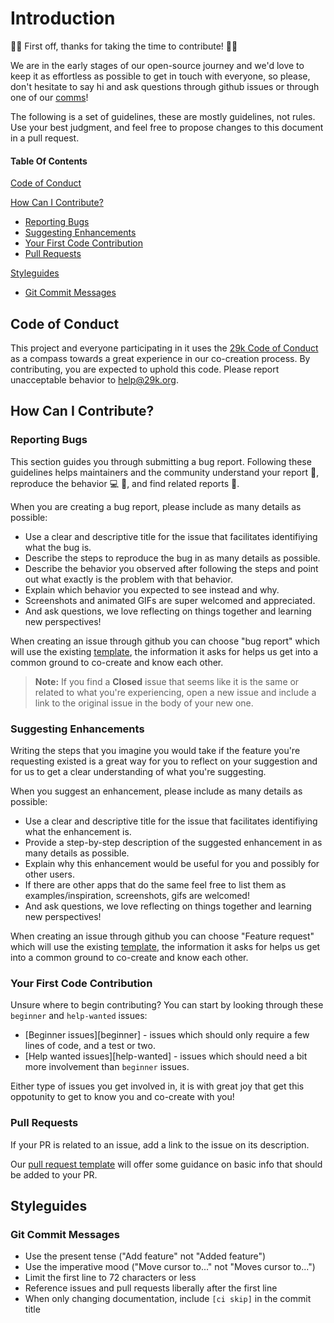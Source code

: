 # Introduction

🤍🎉 First off, thanks for taking the time to contribute! 🎉🤍

We are in the early stages of our open-source journey and we'd love to keep it as effortless as possible to get in touch with everyone, so please, don't hesitate to say hi and ask questions through github issues or through one of our [comms](#comms)!

The following is a set of guidelines, these are mostly guidelines, not rules. Use your best judgment, and feel free to propose changes to this document in a pull request.

#### Table Of Contents

[Code of Conduct](#code-of-conduct)

[How Can I Contribute?](#how-can-i-contribute)

- [Reporting Bugs](#reporting-bugs)
- [Suggesting Enhancements](#suggesting-enhancements)
- [Your First Code Contribution](#your-first-code-contribution)
- [Pull Requests](#pull-requests)

[Styleguides](#styleguides)

- [Git Commit Messages](#git-commit-messages)

## Code of Conduct

This project and everyone participating in it uses the [29k Code of Conduct](CODE_OF_CONDUCT.md) as a compass towards a great experience in our co-creation process. By contributing, you are expected to uphold this code. Please report unacceptable behavior to [help@29k.org](mailto:help@29k.org).

## How Can I Contribute?

### Reporting Bugs

This section guides you through submitting a bug report. Following these guidelines helps maintainers and the community understand your report 🧙, reproduce the behavior 💻 🧭, and find related reports 🔎.

When you are creating a bug report, please include as many details as possible:

- Use a clear and descriptive title for the issue that facilitates identifiying what the bug is.
- Describe the steps to reproduce the bug in as many details as possible.
- Describe the behavior you observed after following the steps and point out what exactly is the problem with that behavior.
- Explain which behavior you expected to see instead and why.
- Screenshots and animated GIFs are super welcomed and appreciated.
- And ask questions, we love reflecting on things together and learning new perspectives!

When creating an issue through github you can choose "bug report" which will use the existing [template](.github/ISSUE_TEMPLATE/bug_report.md), the information it asks for helps us get into a common ground to co-create and know each other.

> **Note:** If you find a **Closed** issue that seems like it is the same or related to what you're experiencing, open a new issue and include a link to the original issue in the body of your new one.

### Suggesting Enhancements

Writing the steps that you imagine you would take if the feature you're requesting existed is a great way for you to reflect on your suggestion and for us to get a clear understanding of what you're suggesting.

When you suggest an enhancement, please include as many details as possible:

- Use a clear and descriptive title for the issue that facilitates identifiying what the enhancement is.
- Provide a step-by-step description of the suggested enhancement in as many details as possible.
- Explain why this enhancement would be useful for you and possibly for other users.
- If there are other apps that do the same feel free to list them as examples/inspiration, screenshots, gifs are welcomed!
- And ask questions, we love reflecting on things together and learning new perspectives!

When creating an issue through github you can choose "Feature request" which will use the existing [template](.github/ISSUE_TEMPLATE/feature_request.md), the information it asks for helps us get into a common ground to co-create and know each other.

### Your First Code Contribution

Unsure where to begin contributing? You can start by looking through these `beginner` and `help-wanted` issues:

- [Beginner issues][beginner] - issues which should only require a few lines of code, and a test or two.
- [Help wanted issues][help-wanted] - issues which should need a bit more involvement than `beginner` issues.

Either type of issues you get involved in, it is with great joy that get this oppotunity to get to know you and co-create with you!

### Pull Requests

If your PR is related to an issue, add a link to the issue on its description.

Our [pull request template](.github/PULL_REQUEST_TEMPLATE/pull_request_template.md) will offer some guidance on basic info that should be added to your PR.

## Styleguides

### Git Commit Messages

- Use the present tense ("Add feature" not "Added feature")
- Use the imperative mood ("Move cursor to..." not "Moves cursor to...")
- Limit the first line to 72 characters or less
- Reference issues and pull requests liberally after the first line
- When only changing documentation, include `[ci skip]` in the commit title
